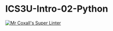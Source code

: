 # ICS3U-Intro-02-Python

[![Mr Coxall's Super Linter](https://github.com/CristianoSellitto/ICS3U-Intro-02-Python/workflows/Mr%20Coxall's%20Super%20Linter/badge.svg)](https://github.com/CristianoSellitto/ICS3U-Intro-02-Python/actions/)

